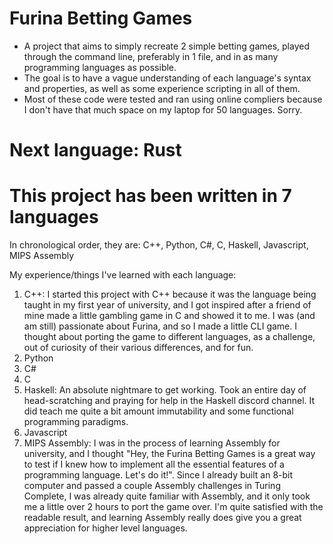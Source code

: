 # Furina Betting Games
- A project that aims to simply recreate 2 simple betting games, played through the command line, preferably in 1 file, and in as many programming languages as possible.
- The goal is to have a vague understanding of each language's syntax and properties, as well as some experience scripting in all of them.
- Most of these code were tested and ran using online compliers because I don't have that much space on my laptop for 50 languages. Sorry.

# Next language: Rust

# This project has been written in 7 languages
In chronological order, they are: C++, Python, C#, C, Haskell, Javascript, MIPS Assembly

My experience/things I've learned with each language:
1. C++: I started this project with C++ because it was the language being taught in my first year of university, and I got inspired after a friend of mine made a little gambling game in C and showed it to me. I was (and am still) passionate about Furina, and so I made a little CLI game. I thought about porting the game to different languages, as a challenge, out of curiosity of their various differences, and for fun.
2. Python
3. C#
4. C
5. Haskell: An absolute nightmare to get working. Took an entire day of head-scratching and praying for help in the Haskell discord channel. It did teach me quite a bit amount immutability and some functional programming paradigms.
6. Javascript
7. MIPS Assembly: I was in the process of learning Assembly for university, and I thought "Hey, the Furina Betting Games is a great way to test if I knew how to implement all the essential features of a programming language. Let's do it!". Since I already built an 8-bit computer and passed a couple Assembly challenges in Turing Complete, I was already quite familiar with Assembly, and it only took me a little over 2 hours to port the game over. I'm quite satisfied with the readable result, and learning Assembly really does give you a great appreciation for higher level languages.
